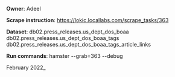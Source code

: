 **Owner**: Adeel
 
**Scrape instruction**: https://lokic.locallabs.com/scrape_tasks/363

**Dataset**: db02.press_releases.us_dept_dos_boaa
             db02.press_releases.us_dept_dos_boaa_tags
             db02.press_releases.us_dept_dos_boaa_tags_article_links

**Run commands**: hamster --grab=363  --debug 
                 
February 2022_
